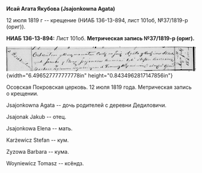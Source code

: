 **Исай Агата Якубова (Jsajonkowna Agata)**

12 июля 1819 г -- крещение (НИАБ 136-13-894, лист 101об, №37/1819-р
(ориг)).

**НИАБ 136-13-894:** Лист 101об. **Метрическая запись №37/1819-р
(ориг).**

![](./media/03a0bf63b15f2644dbc9db75d6beb3fe2d071bf3.png){width="6.496527777777778in"
height="0.8434962817147856in"}

Осовская Покровская церковь. 12 июля 1819 года. Метрическая запись о
крещении.

Jsajonkowna Agata -- дочь родителей с деревни Дедиловичи.

Jsajonak Jakub -- отец.

Jsajonkowa Elena -- мать.

Karżewicz Stefan -- кум.

Zyzowa Barbara -- кума.

Woyniewicz Tomasz -- ксёндз.
